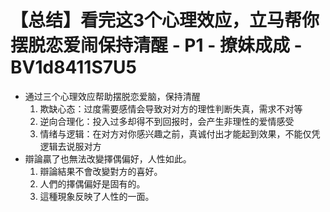 # 【总结】看完这3个心理效应，立马帮你摆脱恋爱闹保持清醒 - P1 - 撩妹成成 - BV1d8411S7U5

-   通过三个心理效应帮助摆脱恋爱脑，保持清醒
    1.  欺缺心态：过度需要感情会导致对对方的理性判断失真，需求不对等
    2.  逆向合理化：投入过多却得不到回报时，会产生非理性的爱情感受
    3.  情绪与逻辑：在对方对你感兴趣之前，真诚付出才能起到效果，不能仅凭逻辑去说服对方
-   辯論贏了也無法改變擇偶偏好，人性如此。
    1.  辯論結果不會改變對方的喜好。
    2.  人們的擇偶偏好是固有的。
    3.  這種現象反映了人性的一面。